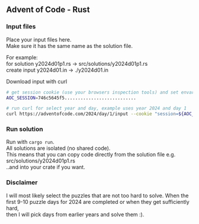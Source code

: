 ## Advent of Code - Rust

### Input files

Place your input files here.\
Make sure it has the same name as the solution file.

For example:\
for solution y2024d01p1.rs -> src/solutions/y2024d01p1.rs\
create input y2024d01.in -> ./y2024d01.in

Download input with curl
```sh
# get session cookie (use your browsers inspection tools) and set envar
AOC_SESSION=746c5645f5...........................

# run curl for select year and day, example uses year 2024 and day 1
curl https://adventofcode.com/2024/day/1/input --cookie "session=${AOC_SESSION}" > y2024d01.in
```


### Run solution

Run with `cargo run`.\
All solutions are isolated (no shared code).\
This means that you can copy code directly from the solution file e.g. src/solutions/y2024d01p1.rs\
..and into your crate if you want.


### Disclaimer

I will most likely select the puzzles that are not too hard to solve.
When the first 9-10 puzzle days for 2024 are completed or when they get sufficiently hard,\
then I will pick days from earlier years and solve them :).

